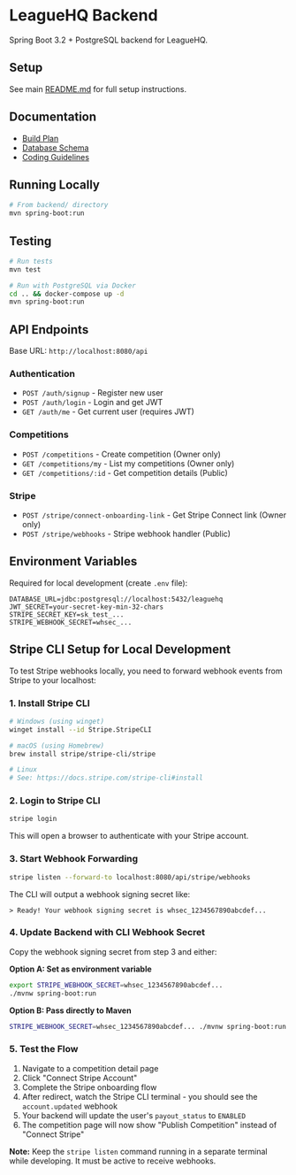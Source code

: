 # LeagueHQ Backend

Spring Boot 3.2 + PostgreSQL backend for LeagueHQ.

## Setup
See main [README.md](../README.md) for full setup instructions.

## Documentation
- [Build Plan](../docs/build_plan.md)
- [Database Schema](../docs/db_schema.md)
- [Coding Guidelines](../docs/CODING_GUIDELINES_BACKEND.md)

## Running Locally
```bash
# From backend/ directory
mvn spring-boot:run
```

## Testing
```bash
# Run tests
mvn test

# Run with PostgreSQL via Docker
cd .. && docker-compose up -d
mvn spring-boot:run
```

## API Endpoints
Base URL: `http://localhost:8080/api`

### Authentication
- `POST /auth/signup` - Register new user
- `POST /auth/login` - Login and get JWT
- `GET /auth/me` - Get current user (requires JWT)

### Competitions
- `POST /competitions` - Create competition (Owner only)
- `GET /competitions/my` - List my competitions (Owner only)
- `GET /competitions/:id` - Get competition details (Public)

### Stripe
- `POST /stripe/connect-onboarding-link` - Get Stripe Connect link (Owner only)
- `POST /stripe/webhooks` - Stripe webhook handler (Public)

## Environment Variables
Required for local development (create `.env` file):
```
DATABASE_URL=jdbc:postgresql://localhost:5432/leaguehq
JWT_SECRET=your-secret-key-min-32-chars
STRIPE_SECRET_KEY=sk_test_...
STRIPE_WEBHOOK_SECRET=whsec_...
```

## Stripe CLI Setup for Local Development

To test Stripe webhooks locally, you need to forward webhook events from Stripe to your localhost:

### 1. Install Stripe CLI
```bash
# Windows (using winget)
winget install --id Stripe.StripeCLI

# macOS (using Homebrew)
brew install stripe/stripe-cli/stripe

# Linux
# See: https://docs.stripe.com/stripe-cli#install
```

### 2. Login to Stripe CLI
```bash
stripe login
```
This will open a browser to authenticate with your Stripe account.

### 3. Start Webhook Forwarding
```bash
stripe listen --forward-to localhost:8080/api/stripe/webhooks
```

The CLI will output a webhook signing secret like:
```
> Ready! Your webhook signing secret is whsec_1234567890abcdef...
```

### 4. Update Backend with CLI Webhook Secret
Copy the webhook signing secret from step 3 and either:

**Option A: Set as environment variable**
```bash
export STRIPE_WEBHOOK_SECRET=whsec_1234567890abcdef...
./mvnw spring-boot:run
```

**Option B: Pass directly to Maven**
```bash
STRIPE_WEBHOOK_SECRET=whsec_1234567890abcdef... ./mvnw spring-boot:run
```

### 5. Test the Flow
1. Navigate to a competition detail page
2. Click "Connect Stripe Account"
3. Complete the Stripe onboarding flow
4. After redirect, watch the Stripe CLI terminal - you should see the `account.updated` webhook
5. Your backend will update the user's `payout_status` to `ENABLED`
6. The competition page will now show "Publish Competition" instead of "Connect Stripe"

**Note:** Keep the `stripe listen` command running in a separate terminal while developing. It must be active to receive webhooks.
